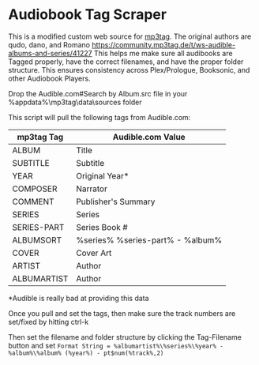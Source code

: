 # Audiobook Tag Scraper

This is a modified custom web source for [mp3tag](https://www.mp3tag.de/en/).  The original authors are qudo, dano, and Romano https://community.mp3tag.de/t/ws-audible-albums-and-series/41227 This helps me make sure all audibooks are Tagged properly, have the correct filenames, and have the proper folder structure.  This ensures consistency across Plex/Prologue, Booksonic, and other Audiobook Players.

Drop the Audible.com#Search by Album.src file in your %appdata%\mp3tag\data\sources folder

This script will pull the following tags from Audible.com:

| mp3tag Tag    | Audible.com Value|
| ------------- | ---------------- |
| ALBUM         | Title            |
| SUBTITLE      | Subtitle         |
| YEAR          | Original Year*   |
| COMPOSER      | Narrator         |
| COMMENT       | Publisher's Summary|
| SERIES        | Series           |
| SERIES-PART   | Series Book #    |
| ALBUMSORT     | %series% %series-part% - %album%|
| COVER         | Cover Art        |
| ARTIST        | Author           |
| ALBUMARTIST   | Author           | 

*Audible is really bad at providing this data
   
Once you pull and set the tags, then make sure the track numbers are set/fixed by hitting ctrl-k

Then set the filename and folder structure by clicking the Tag-Filename button and set
   `Format String = %albumartist%\%series%\%year% - %album%\%album% (%year%) - pt$num(%track%,2)`  